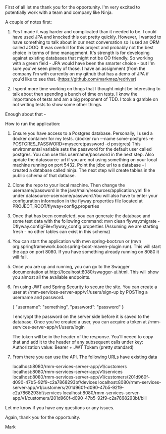 First of all let me thank you for the opportunity. I'm very excited to potentially work with a team and company like Ninja.

A couple of notes first:

1. Yes I made it way harder and complicated than it needed to be. I could have used JPA and knocked this out pretty quickly. However, I wanted to have something to
talk about in our next conversation so I used an ORM called JOOQ. It was overkill for this project and probably not the best choice in terms of time management. It's
strength is for developing against existing databases that might not be OO friendly. So working with a green field - JPA would have been the smarter choice - but 
I'm sure you've seen plenty of those. I have an assignment (from the company I'm with currently on my github that has a demo of JPA if you'd like to see that. 
(https://github.com/markmaz/redriver)

2. I spent more time working on thngs that I thought might be interesting to talk about then spending a bunch of time on tests. I know the importance of tests and 
am a big proponent of TDD. I took a gamble on not writing tests to show some other things.

Enough about that - 

How to run the application:

1. Ensure you have access to a Postgres database. Personally, I used a docker container for my tests. 
   (docker run --name some-postgres -e POSTGRES_PASSWORD=mysecretpassword -d postgres) This environmental variable sets the password for the default user called
   postgres. You can use this username/password in the next step. Also update the datasource-url if you are not using something on your local machine running on      port 5432. Point the jdbc url to a database - I created a database called ninja. The next step will create tables in the public schema of that datbase.
   
2. Clone the repo to your local machine. Then change the username/password in the java/main/resources/application.yml file under datasource-username/password.You
   will also have to enter your configuration information in the flyway properties file located at PROJECT_ROOT/flyway+config.properties

3. Once that has been completed, you can generate the database and some test data with the following command:
   mvn clean flyway:migrate -Dflyway.configFile=flyway_config.properties (Assuming we are starting fresh - no other tables can exist in this schema)

4. You can start the application with mvn spring-boot:run or (mvn org.springframework.boot:spring-boot-maven-plugin:run). This will start the app on port 8080. If    you have something already running on 8080 it will fail.
   
5. Once you are up and running, you can go to the Swagger documentation at http://localhost:8080/swagger-ui.html. This will show you almost all the available 
   endpoints. 
   
6. I'm using JWT and Spring Security to secure the site. You can create a user at /rmm-services-server-app/v1/users/sign-up by POSTing a username and password.

   {
      "username": "something",
      "password": "password"
    }
    
    I encryopt the password on the server side before it is saved to the database. Once you've created a user, you can acquire a token at
    /rmm-services-server-app/v1/users/login
    
    The token will be in the header of the response. You'll neeed to copy that and add it to the header of any subsequent calls under key: Authorization 
    value: Bearer + JWT Tokem (pretty standard)
    
 7. From there you can use the API. The following URLs have existing data
 
     localhost:8080/rmm-services-server-app/v1/customers
     localhost:8080/rmm-services-server-app/v1/services
     localhost:8080/rmm-services-server-app/v1/customers/201d960f-d090-47b5-92f9-c2a7868293bf/devices
     localhost:8080/rmm-services-server-app/v1/customers/201d960f-d090-47b5-92f9-c2a7868293bf/services
     localhost:8080/rmm-services-server-app/v1/customers/201d960f-d090-47b5-92f9-c2a7868293bf/bill
 
 Let me know if you have any questions or any issues. 
 
 Again, thank you for the opportunity.
 
 Mark
    

    
   
   
